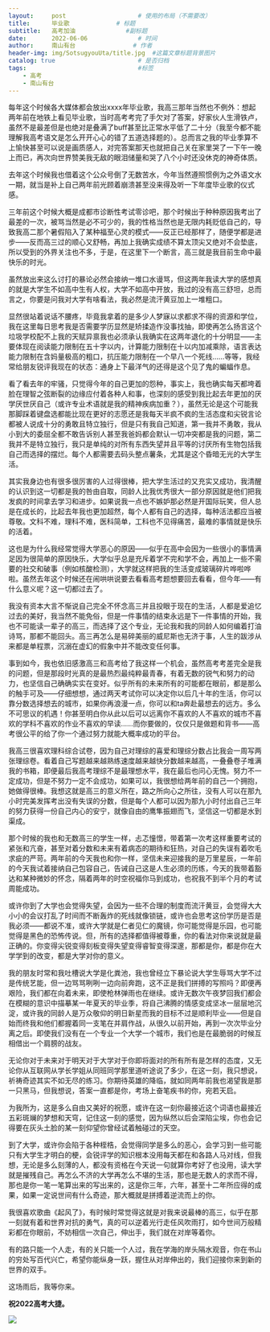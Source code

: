 ```yaml
---
layout:     post   				    # 使用的布局（不需要改）
title:      毕业歌 			# 标题
subtitle:   高考加油              #副标题
date:       2022-06-06 				# 时间
author:     南山有台				# 作者
header-img: img/SotsugyouUta/title.jpg 	#这篇文章标题背景图片
catalog: true 						# 是否归档
tags:								#标签
    - 高考
    - 南山有台
---
```


每年这个时候各大媒体都会放出xxxx年毕业歌，我高三那年当然也不例外：想起两年前在地铁上看见毕业歌，当时高考考完了手欠对了答案，好家伙人生滑铁卢，虽然不是最差但是也绝对是叠满了buff甚至比正常水平低了二十分（我至今都不能理解我高考语文是怎么开开心心的错了五道选择题的）。总而言之我的毕业季算不上愉快甚至可以说是画质感人，对完答案那天也就把自己关在家里哭了一下午一晚上而已，再次向世界赞美我无敌的眼泪储量和哭了八个小时还没休克的神奇体质。

去年这个时候我也借着这个公众号倒了无数苦水，今年当然遵照惯例为之外语文水一期，就当是补上自己两年前光顾着崩溃甚至没来得及听一下年度毕业歌的仪式感。

三年前这个时候大概是成都市诊断性考试零诊吧，那个时候出于种种原因我考出了最差的一次，被骂当然是必不可少的，我的性格当然也是无限内耗贬低自己的，导致我高二那个暑假陷入了某种福至心灵的模式——反正已经那样了，随便学都是进步——反而高三过的顺心又舒畅，再加上我确实成绩不算太顶尖又绝对不会垫底，所以受到的外界关注也不多，于是，在这里下一个断言，高三就是我目前生命中最快乐的时光。

虽然放出来这么讨打的暴论必然会接纳一堆口水谩骂，但这两年我读大学的感想真的就是大学生不如高中生有人权，大学不如高中开放，我过的没有高三舒坦，总而言之，你要是问我对大学有啥看法，我必然是流汗黄豆加上一堆粗口。

显然很站着说话不腰疼，毕竟我拿着的是多少人梦寐以求都求不得的资源和学位，我在这里每日思考我是否需要学历显然是矫揉造作没事找抽，即使再怎么扬言这个垃圾学校配不上我的天赋异禀我也必须承认我确实在这两年退化的十分明显——主要体现在阅读能力限制在五十字以内，计算能力限制在十以内加减乘除，语言表达能力限制在含妈量极高的粗口，抗压能力限制在一个早八一个死线……等等，我经常给朋友锐评我现在的状态：通身上下最洋气的还得是这个见了鬼的蝙蝠作息。

看了看去年的牢骚，只觉得今年的自己更加的怨种，事实上，我也确实每天都垮着脸在理智之弦断裂的边缘应付着各种人和事，也深刻的感受到我比起去年更加的厌学厌世厌自己（或许专业术语就是我的精神疾病加重？），虽然无论是这个可能我那脚踩着键盘选都能比现在更好的志愿还是我每天半疯不疯的生活态度和尖锐言论都被人说成十分的勇敢且特立独行，但是只有我自己知道，第一我并不勇敢，我从小到大的委屈全都不敢告诉别人甚至我爸妈都会默认一切冲突都是我的问题，第二我并不是特立独行，我只是单纯的对所有东西失望并且平等的讨厌所有生物包括我自己而选择的摆烂。每个人都需要去码头整点薯条，尤其是这个昏暗无光的大学生活。

其实我身边也有很多很厉害的人过得很棒，把大学生活过的又充实又成功，我清醒的认识到这一切都是我的咎由自取，同龄人比我优秀很大一部分原因就是他们把我发疯的时间拿去学习和进步。如果说我一点也不嫉妒那必然是开国际玩笑，但人总是在成长的，比起去年我也更加超然，每个人都有自己的选择，每种活法都应当被尊敬。文科不难，理科不难，医科简单，工科也不见得痛苦，最难的事情就是快乐的活着。

这也是为什么我经常觉得大学恶心的原因——似乎在高中会因为一些很小的事情满足因为很简单的原因快乐，大学似乎总是充斥着学不完和学不会，再加上一些不需要的社交和破事（例如核酸检测），大学就这样把我的生活变成玻璃碎片哗啦哗啦。虽然去年这个时候还在闹哄哄说要去看看高考题想要回去看看，但今年——有什么意义呢？这一切都过去了。

我没有资本大言不惭说自己完全不怀念高三并且投眼于现在的生活，人都是爱追忆过去的美好，我当然不能免俗，但是一件事情的结束永远是下一件事情的开始，我也不可能读一辈子的高三，而选择了这个专业，无论我和我的同龄人如何编着打油诗骂，那都不能回头。高三再怎么是易碎美丽的威尼斯也无济于事，人生的跋涉从来都是单程票，沉溺在虚幻的假象中并不能改变任何事。

事到如今，我也依旧感激高三和高考给了我这样一个机会，虽然高考考差完全是我的问题，但是那段时光真的是最热烈最纯粹最青春，有着无数的锐气和努力的动力，也坚信自己确确实实在变好。似乎所有的未来所有的可能都在眼前，都是那么的触手可及——仔细想想，通过两天考试你可以决定你以后几十年的生活，你可以靠分数选择想去的城市，如果你再浪漫一点，你可以和ta奔赴最想去的远方。多么不可思议的机遇！你甚至明白你从此以后可以远离你不喜欢的人不喜欢的城市不喜欢的学科不喜欢的作业不喜欢的早读……而你要做的，仅仅只是做题和背书——高考很公平的给了你一个通过努力就能大概率成功的平台。

我高三很喜欢理科综合试卷，因为自己对理综的喜爱和理综分数占比我会一周写两张理综卷。看着自己写题越来越熟练速度越来越快分数越来越高，一叠叠卷子堆满我的书箱，即便最后我高考理综不是最理想水平，我在最后也问心无愧。努力不一定成功，但是不努力一定不会成功，如果可以，我很想给两年前的自己一个拥抱，她做得很棒。我想这就是高三的意义所在，路之所向心之所往，没有人可以在那九小时完美发挥考出没有失误的分数，但是每个人都可以因为那九小时付出自己三年的努力获得一份自己内心的安宁，就像自由的鹰隼振翅而飞，坚信这一切都是水到渠成。

那个时候的我也和无数高三的学生一样，忐忑憧憬，带着第一次考这样重要考试的紧张和亢奋，甚至对着分数和未来有着病态的期待和狂热，对自己的失误有着吹毛求疵的严苛。两年前的今天我也和你一样，坚信未来迎接我的是万里星辰，一年前的今天我试着接纳自己包容自己，告诫自己这是人生必须的历练，今天的我带着豁达和某种微妙的怀念，隔着两年的时空祝福你马到成功，也祝我不到半个月的考试周能成功。

或许你到了大学也会觉得失望，会因为一些不合理的制度而流汗黄豆，会觉得大大小小的会议打乱了时间而不断轰炸的死线就像锁链，或许也会思考这份学历是否是我必须——都说不准，或许大学就是仁者见仁的魔镜，你可能觉得是乐园，也可能觉得是黑色的恐怖传说。但，所有的选择都值得被尊重，你的看法对你来说就是最正确的。你变得尖锐变得刻板变得失望变得睿智变得深邃，那都是你，都是你在大学学到的改变，都是大学对你的意义。

我的朋友时常和我吐槽说大学是化粪池，我也曾经立下暴论说大学生辱骂大学不过是传统艺能，但一边骂骂咧咧一边向前奔跑，这不正是我们拼搏的写照吗？即便再艰险，我们都在向着未来，即使枪林弹雨也在继续。或许无数次午夜梦回我们都会在模糊的意识中描摹某一年夏天的毕业季，将自己沸腾的情感变成坚冰一层层地沉淀，或许我的同龄人是万众敬仰的明日新星而我的目标不过是顺利毕业——但是自始而终我和他们都握着同一支笔在并肩作战，从很久以前开始，再到一次次毕业分离之后。即使我们没有在一个专业一个大学一个城市，我们也是在最脆弱的时候互相借出一个肩膀的战友。

无论你对于未来对于明天对于大学对于你即将面对的所有所有是怎样的态度，又无论你从互联网从学长学姐从同班同学那里道听途说了多少，在这一刻，我只想说，祈祷奇迹其实不如无尽的练习。你期待英雄的降临，就如同两年前我也渴望我是那一只黑马，但我想说，答案一直都是你，考场上奋笔疾书的你，宛若天启。

为我所为，这是多么自由又美好的祝愿，或许在这一刻你最接近这个词语也最接近五彩斑斓的梦想和天穹，记住这一刻的感觉，因为纵然以后会深陷尘埃，你也会记得要在灰头土脸的某一刻仰望你曾经试着触碰过的天空。

到了大学，或许你会陷于各种桎梏，会觉得同学是多么的恶心，会学习到一些可能只有大学生才明白的梗，会锐评学的知识根本没用每天都在和各路人马对线，但我想，无论是多么刻薄的人，都没有资格在今天说一句就算你考好了也没用，读大学就是摧残自己。再怎么不济的大学再怎么不堪的生活，那也是无数人的求而不得，那也是你一笔一笔算出来的写出来的，这是你三年，六年，甚至十二年所应得的成果，如果一定说世间有什么奇迹，那大概就是拼搏着逆流而上的你。

我很喜欢歌曲《起风了》，有时候时常觉得这就是对我来说最棒的高三，似乎在那一刻就有着和世界对抗的勇气，真的可以逆着光行走任风吹雨打，如今世间万般精彩都在你眼前，不妨相信一次自己，伸出手，我们就在对岸等着你。

有的路只能一个人走，有的关只能一个人过，我在学海的岸头隔水观音，你在书山的穷处写百代兴亡，希望你能纵身一跃，握住从对岸伸出的，我们迎接你来到新的世界的双手。

这场雨后，我等你来。

**祝2022高考大捷。**

![](https://content.markdowner.net/pub/kpyea1-EawNw56)